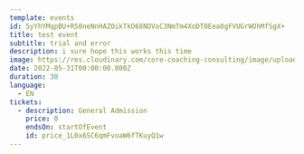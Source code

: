 ```yaml
---
template: events
id: 5yYhYMqpBU+RS0neNnHAZOikTkO68NDVoC3NmTm4XoDT0Eea0gFVUGrWOhMfSgX+
title: test event
subtitle: trial and error
description: i sure hope this works this time
image: https://res.cloudinary.com/core-coaching-consulting/image/upload/v1648312183/really_fast_ways_to_slow_down_fafekb.jpg
date: 2022-05-31T00:00:00.000Z
duration: 30
language:
  - EN
tickets:
  - description: General Admission
    price: 0
    endsOn: startOfEvent
    id: price_1L0x6SC6qmFvoaW6fTKuyQ1w
---
```

